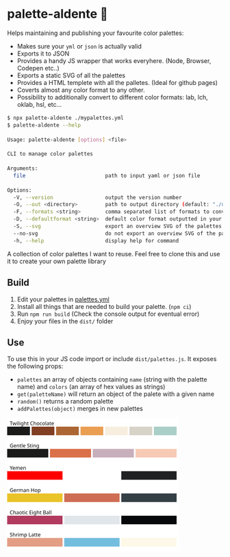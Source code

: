 # palette-aldente 🍝

Helps maintaining and publishing your favourite color palettes:

- Makes sure your `yml` or `json` is actually valid
- Exports it to JSON
- Provides a handy JS wrapper that works everyhere. (Node, Browser, Codepen etc..)
- Exports a static SVG of all the palettes
- Provides a HTML templete with all the palletes. (Ideal for github pages)
- Coverts almost any color format to any other.
- Possibility to additionally convert to different color formats: lab, lch, oklab, hsl, etc...

```bash
$ npx palette-aldente ./mypalettes.yml 
$ palette-aldente --help

Usage: palette-aldente [options] <file>

CLI to manage color palettes

Arguments:
  file                          path to input yaml or json file

Options:
  -V, --version                 output the version number
  -O, --out <directory>         path to output directory (default: "./dist")
  -F, --formats <string>        comma separated list of formats to convert to
  -D, --defaultformat <string>  default color format outputted in your target file (default: "hex")
  -S, --svg                     export an overview SVG of the palettes (default: true)
  --no-svg                      do not export an overview SVG of the palettes
  -h, --help                    display help for command
```
A collection of color palettes I want to reuse.
Feel free to clone this and use it to create your own palette library

## Build
1. Edit your palettes in [palettes.yml](/src/palettes.yml)
2. Install all things that are needed to build your palette. (`npm ci`)
3. Run `npm run build` (Check the console output for eventual error)
4. Enjoy your files in the `dist/` folder

## Use
To use this in your JS code import or include `dist/palettes.js`. It exposes the following props:
- `palettes` an array of objects containing `name` (string with the palette name) and `colors` (an array of hex values as strings)
- `get(paletteName)` will return an object of the palete with a given name
- `random()` returns a random palette
- `addPalettes(object)` merges in new palettes

![List of Palettes](/dist/palettes.svg)
